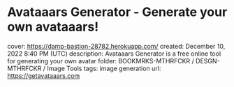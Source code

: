 # Avataaars Generator - Generate your own avataaars!

cover: https://damp-bastion-28782.herokuapp.com/
created: December 10, 2022 8:40 PM (UTC)
description: Avataaars Generator is a free online tool for generating your own avatar
folder: BOOKMRKS-MTHRFCKR / DESGN-MTHRFCKR / Image Tools
tags: image generation
url: https://getavataaars.com